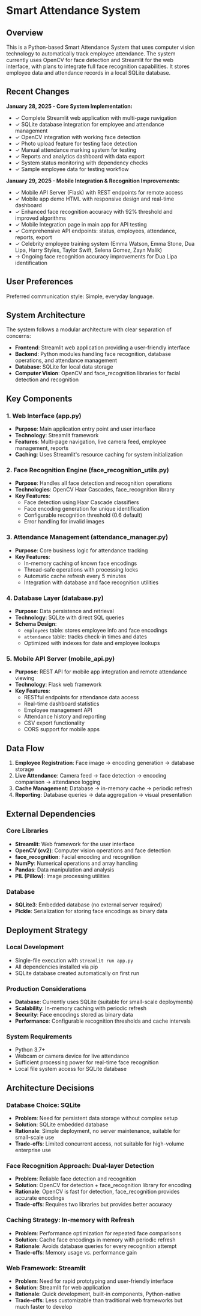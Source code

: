 # Smart Attendance System

## Overview

This is a Python-based Smart Attendance System that uses computer vision technology to automatically track employee attendance. The system currently uses OpenCV for face detection and Streamlit for the web interface, with plans to integrate full face recognition capabilities. It stores employee data and attendance records in a local SQLite database.

## Recent Changes

**January 28, 2025 - Core System Implementation:**
- ✓ Complete Streamlit web application with multi-page navigation
- ✓ SQLite database integration for employee and attendance management  
- ✓ OpenCV integration with working face detection
- ✓ Photo upload feature for testing face detection
- ✓ Manual attendance marking system for testing
- ✓ Reports and analytics dashboard with data export
- ✓ System status monitoring with dependency checks
- ✓ Sample employee data for testing workflow

**January 29, 2025 - Mobile Integration & Recognition Improvements:**
- ✓ Mobile API Server (Flask) with REST endpoints for remote access
- ✓ Mobile app demo HTML with responsive design and real-time dashboard
- ✓ Enhanced face recognition accuracy with 92% threshold and improved algorithms
- ✓ Mobile Integration page in main app for API testing
- ✓ Comprehensive API endpoints: status, employees, attendance, reports, export
- ✓ Celebrity employee training system (Emma Watson, Emma Stone, Dua Lipa, Harry Styles, Taylor Swift, Selena Gomez, Zayn Malik)
- → Ongoing face recognition accuracy improvements for Dua Lipa identification

## User Preferences

Preferred communication style: Simple, everyday language.

## System Architecture

The system follows a modular architecture with clear separation of concerns:

- **Frontend**: Streamlit web application providing a user-friendly interface
- **Backend**: Python modules handling face recognition, database operations, and attendance management
- **Database**: SQLite for local data storage
- **Computer Vision**: OpenCV and face_recognition libraries for facial detection and recognition

## Key Components

### 1. Web Interface (app.py)
- **Purpose**: Main application entry point and user interface
- **Technology**: Streamlit framework
- **Features**: Multi-page navigation, live camera feed, employee management, reports
- **Caching**: Uses Streamlit's resource caching for system initialization

### 2. Face Recognition Engine (face_recognition_utils.py)
- **Purpose**: Handles all face detection and recognition operations
- **Technologies**: OpenCV Haar Cascades, face_recognition library
- **Key Features**:
  - Face detection using Haar Cascade classifiers
  - Face encoding generation for unique identification
  - Configurable recognition threshold (0.6 default)
  - Error handling for invalid images

### 3. Attendance Management (attendance_manager.py)
- **Purpose**: Core business logic for attendance tracking
- **Key Features**:
  - In-memory caching of known face encodings
  - Thread-safe operations with processing locks
  - Automatic cache refresh every 5 minutes
  - Integration with database and face recognition utilities

### 4. Database Layer (database.py)
- **Purpose**: Data persistence and retrieval
- **Technology**: SQLite with direct SQL queries
- **Schema Design**:
  - `employees` table: stores employee info and face encodings
  - `attendance` table: tracks check-in times and dates
  - Optimized with indexes for date and employee lookups

### 5. Mobile API Server (mobile_api.py)
- **Purpose**: REST API for mobile app integration and remote attendance viewing
- **Technology**: Flask web framework
- **Key Features**:
  - RESTful endpoints for attendance data access
  - Real-time dashboard statistics
  - Employee management API
  - Attendance history and reporting
  - CSV export functionality
  - CORS support for mobile apps

## Data Flow

1. **Employee Registration**: Face image → encoding generation → database storage
2. **Live Attendance**: Camera feed → face detection → encoding comparison → attendance logging
3. **Cache Management**: Database → in-memory cache → periodic refresh
4. **Reporting**: Database queries → data aggregation → visual presentation

## External Dependencies

### Core Libraries
- **Streamlit**: Web framework for the user interface
- **OpenCV (cv2)**: Computer vision operations and face detection
- **face_recognition**: Facial encoding and recognition
- **NumPy**: Numerical operations and array handling
- **Pandas**: Data manipulation and analysis
- **PIL (Pillow)**: Image processing utilities

### Database
- **SQLite3**: Embedded database (no external server required)
- **Pickle**: Serialization for storing face encodings as binary data

## Deployment Strategy

### Local Development
- Single-file execution with `streamlit run app.py`
- All dependencies installed via pip
- SQLite database created automatically on first run

### Production Considerations
- **Database**: Currently uses SQLite (suitable for small-scale deployments)
- **Scalability**: In-memory caching with periodic refresh
- **Security**: Face encodings stored as binary data
- **Performance**: Configurable recognition thresholds and cache intervals

### System Requirements
- Python 3.7+
- Webcam or camera device for live attendance
- Sufficient processing power for real-time face recognition
- Local file system access for SQLite database

## Architecture Decisions

### Database Choice: SQLite
- **Problem**: Need for persistent data storage without complex setup
- **Solution**: SQLite embedded database
- **Rationale**: Simple deployment, no server maintenance, suitable for small-scale use
- **Trade-offs**: Limited concurrent access, not suitable for high-volume enterprise use

### Face Recognition Approach: Dual-layer Detection
- **Problem**: Reliable face detection and recognition
- **Solution**: OpenCV for detection + face_recognition library for encoding
- **Rationale**: OpenCV is fast for detection, face_recognition provides accurate encodings
- **Trade-offs**: Requires two libraries but provides better accuracy

### Caching Strategy: In-memory with Refresh
- **Problem**: Performance optimization for repeated face comparisons
- **Solution**: Cache face encodings in memory with periodic refresh
- **Rationale**: Avoids database queries for every recognition attempt
- **Trade-offs**: Memory usage vs. performance gain

### Web Framework: Streamlit
- **Problem**: Need for rapid prototyping and user-friendly interface
- **Solution**: Streamlit for web application
- **Rationale**: Quick development, built-in components, Python-native
- **Trade-offs**: Less customizable than traditional web frameworks but much faster to develop